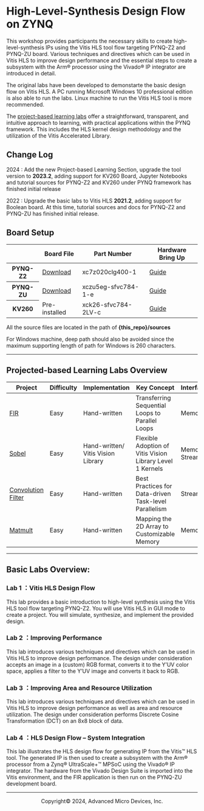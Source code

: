 # High-Level-Synthesis Design Flow on ZYNQ

This workshop provides participants the necessary skills to create high-level-synthesis IPs using the Vitis HLS tool flow targeting PYNQ-Z2 and PYNQ-ZU board. Various techniques and directives which can be used in Vitis HLS to improve design performance and the essential steps to create a subsystem with the Arm® processor using the Vivado® IP integrator are introduced in detail.

The original labs have been developed to demonstarte the basic design flow on Vitis HLS. A PC running Microsoft Windows 10 professional edition is also able to run the labs. Linux machine to run the Vitis HLS tool is more recommended.

The [project-based learning labs](https://github.com/Xilinx/xup_high_level_synthesis_design_flow/blob/main/docs/pbl.md) offer a straightforward, transparent, and intuitive approach to learning, with practical applications within the PYNQ framework. This includes the HLS kernel design methodology and the utilization of the Vitis Accelerated Library.

## Change Log

2024 : Add the new Project-based Learning Section, upgrade the tool version to **2023.2**, adding support for KV260 Board, Jupyter Notebooks and tutorial sources for PYNQ-Z2 and KV260 under PYNQ framework has finished initial release

2022 : Upgrade the basic labs to Vitis HLS **2021.2**, adding support for Boolean board. At this time, tutorial sources and docs for PYNQ-Z2 and PYNQ-ZU has finished initial release.

## Board Setup

<table>
<thead>
    <tr>
        <th></th>
        <th>Board File</th>
        <th>Part Number</th>
        <th>Hardware Bring Up</th>
    </tr>
</thead>
<tbody>
    <tr>
        <th>PYNQ-Z2</th>
    	<td><a href="https://www.xilinx.com/support/documents/university/vivado/workshops/vivado-adv-embedded-design-zynq/materials/2018x/PYNQZ2/pynq-z2.zip">Download</a></td>
        <td>xc7z020clg400-1</td>
        <td><a 	href="https://pynq.readthedocs.io/en/latest/getting_started/pynq_z2_setup.html">Guide</a>
        </td>
    </tr>
    <tr>
        <th>PYNQ-ZU</th>
    	<td><a href="https://github.com/Xilinx/XilinxBoardStore/tree/master/boards/TUL/pynqzu/1.1">Download</a></td>
        <td>xczu5eg-sfvc784-1-e</td>
        <td><a 	href="https://github.com/Xilinx/PYNQ-ZU/blob/master/docs/getting_started.md">Guide</a>
        </td>
    </tr>
    <tr>
        <th>KV260</th>
    	<td>Pre-installed</td>
        <td>xck26-sfvc784-2LV-c</td>
        <td><a 	href="https://docs.amd.com/r/en-US/ug1089-kv260-starter-kit/Initial-Setup">Guide</a>
        </td>
    </tr>
</tbody>
</table>

All the source files are located in the path of **{this_repo}/sources**

For Windows machine, deep path should also be avoided since the maximum supporting length of path for Windows is 260 characters.

---

## Projected-based Learning Labs Overview

<table>
<thead>
    <tr>
        <th>Project</th>
        <th>Difficulty</th>
        <th>Implementation</th>
        <th>Key Concept</th>
        <th>Interface</th>
        <th>Board</th>
    </tr>
</thead>
<tbody>
    <tr>
    	<td><a href="https://github.com/Xilinx/xup_high_level_synthesis_design_flow/blob/main/source/fir/readme.md">FIR</a></td>
        <td>Easy</td>
        <td>Hand-written</td>
        <td>Transferring Sequential Loops to Parallel Loops</td>
        <td>Memory</td>
        <td>PYNQ-Z2/KV260</td>
    </tr>
    <tr>
    	<td><a href="https://github.com/Xilinx/xup_high_level_synthesis_design_flow/blob/main/source/sobel/readme.md">Sobel</a></td>
        <td>Easy</td>
        <td>Hand-written/<br />Vitis Vision Library</td>
        <td>Flexible Adoption of Vitis Vision Library Level 1 Kernels</td>
        <td>Memory/<br />Stream</td>
        <td>PYNQ-Z2/KV260</td>
    </tr>
    <tr>
    	<td><a href="https://github.com/Xilinx/xup_high_level_synthesis_design_flow/blob/main/source/conv_filter/readme.md">Convolution Filter</a></td>
        <td>Easy</td>
        <td>Hand-written</td>
        <td>Best Practices for Data-driven Task-level Parallelism</td>
        <td>Stream</td>
        <td>PYNQ-Z2/KV260</td>
    </tr>
    <tr>
    	<td><a href="https://github.com/Xilinx/xup_high_level_synthesis_design_flow/blob/main/source/matmult/readme.md">Matmult</a></td>
        <td>Easy</td>
        <td>Hand-written</td>
        <td>Mapping the 2D Array to Customizable Memory</td>
        <td>Memory</td>
        <td>PYNQ-Z2/KV260</td>
    </tr>
</tbody>
</table>

---

## Basic Labs Overview:

### Lab 1 ：Vitis HLS Design Flow

This lab provides a basic introduction to high-level synthesis using the Vitis HLS tool flow targeting PYNQ-Z2. You will use Vitis HLS in GUI mode to create a project. You will simulate, synthesize, and implement the provided design.

### Lab 2 ：Improving Performance

This lab introduces various techniques and directives which can be used in Vitis HLS to improve design performance. The design under consideration accepts an image in a (custom) RGB format, converts it to the Y’UV color space, applies a filter to the Y’UV image and converts it back to RGB.

### Lab 3 ：Improving Area and Resource Utilization

This lab introduces various techniques and directives which can be used in Vitis HLS to improve design performance as well as area and resource utilization. The design under consideration performs Discrete Cosine Transformation (DCT) on an 8x8 block of data.

### Lab 4 ：HLS Design Flow – System Integration

This lab illustrates the HLS design flow for generating IP from the Vitis™ HLS tool. The generated IP is then used to create a subsystem with the Arm® processor from a Zynq® UltraScale+™ MPSoC using the Vivado® IP integrator. The hardware from the Vivado Design Suite is imported into the Vitis environment, and the FIR application is then run on the PYNQ-ZU development board.

---

<p align="center">Copyright© 2024, Advanced Micro Devices, Inc.</p>
